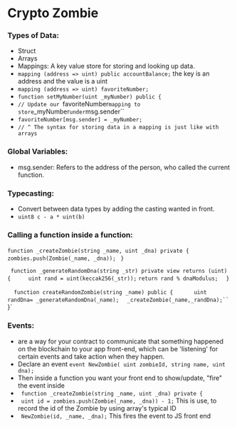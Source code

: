 # Crypto Zombie


### Types of Data: 
- Struct
- Arrays
- Mappings: A key value store for storing and looking up data. 
 - `mapping (address => uint) public accountBalance;`  the key is an address and the value is a uint
 - `mapping (address => uint) favoriteNumber;`
 - `function setMyNumber(uint _myNumber) public {`
 - `// Update our `favoriteNumber` mapping to store `_myNumber` under `msg.sender``
 - `favoriteNumber[msg.sender] = _myNumber;`
 - `// ^ The syntax for storing data in a mapping is just like with arrays`

### Global Variables: 
- msg.sender: Refers to the address of the person, who called the current function. 

### Typecasting: 
- Convert between data types by adding the casting wanted in front.
- `uint8 c - a * uint(b)`

### Calling a function inside a function:

`function _createZombie(string _name, uint _dna) private {`
       ` zombies.push(Zombie(_name, _dna));`
  `  } `

   ` function _generateRandomDna(string _str) private view returns (uint) {`
   `     uint rand = uint(keccak256(_str));`
        `return rand % dnaModulus;`
  `  }`

  `  function createRandomZombie(string _name) public {`
  `      uint randDna= _generateRandomDna(_name);`
     `   _createZombie(_name,_randDna);``
  `  }`

### Events:  
- are a way for your contract to communicate that something happened on the blockchain to your app front-end, which can be 'listening' for certain events and take action when they happen.
- Declare an event `event NewZombie( uint zombieId, string name, uint dna);`
- Then inside a function you want your front end to show/update, "fire" the event inside
- ` function _createZombie(string _name, uint _dna) private {`
- ` uint id = zombies.push(Zombie(_name, _dna)) - 1;` This is use, to record the id of the Zombie by using array's typical ID 
- ` NewZombie(id, _name, _dna);` This fires the event to JS front end


###


